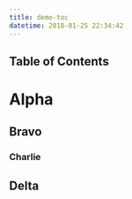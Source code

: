 ```yaml
---
title: demo-toc
datetime: 2018-01-25 22:34:42
---
```

## Table of Contents

# Alpha

## Bravo

### Charlie

## Delta